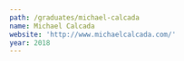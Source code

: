 ```yaml
---
path: /graduates/michael-calcada
name: Michael Calcada
website: 'http://www.michaelcalcada.com/'
year: 2018
---
```


